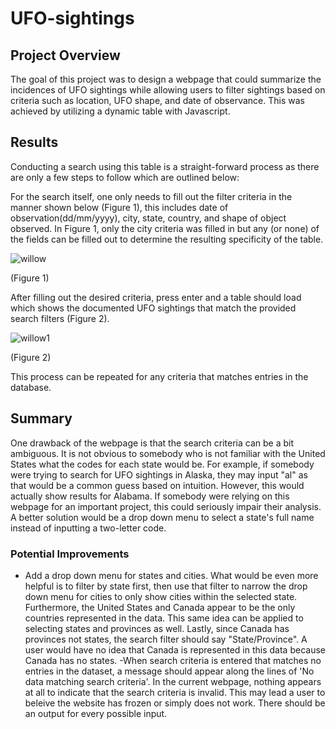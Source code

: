 # UFO-sightings

## Project Overview 
The goal of this project was to design a webpage that could summarize the incidences of UFO sightings while allowing users to filter sightings based on criteria such as location, UFO shape, and date of observance. This was achieved by utilizing a dynamic table with Javascript.

## Results
Conducting a search using this table is a straight-forward process as there are only a few steps to follow which are outlined below:

For the search itself, one only needs to fill out the filter criteria in the manner shown below (Figure 1), this includes date of observation(dd/mm/yyyy), city, state, country, and shape of object observed. In Figure 1, only the city criteria was filled in but any (or none) of the fields can be filled out to determine the resulting specificity of the table.

![willow](https://user-images.githubusercontent.com/93050931/150694074-acdc4cc1-d4ab-4b25-86ac-0c25ff5c25e6.png)

(Figure 1)

After filling out the desired criteria, press enter and a table should load which shows the documented UFO sightings that match the provided search filters (Figure 2).

![willow1](https://user-images.githubusercontent.com/93050931/150694474-c8a10288-6fb7-4512-99b1-159c8d45493d.png)

(Figure 2)

This process can be repeated for any criteria that matches entries in the database. 

## Summary
One drawback of the webpage is that the search criteria can be a bit ambiguous. It is not obvious to somebody who is not familiar with the United States what the codes for each state would be. For example, if somebody were trying to search for UFO sightings in Alaska, they may input "al" as that would be a common guess based on intuition. However, this would actually show results for Alabama. If somebody were relying on this webpage for an important project, this could seriously impair their analysis. A better solution would be a drop down menu to select a state's full name instead of inputting a two-letter code.

### Potential Improvements
- Add a drop down menu for states and cities. What would be even more helpful is to filter by state first, then use that filter to narrow the drop down menu for cities to only show cities within the selected state. Furthermore, the United States and Canada appear to be the only countries represented in the data. This same idea can be applied to selecting states and provinces as well. Lastly, since Canada has provinces not states, the search filter should say "State/Province". A user would have no idea that Canada is represented in this data because Canada has no states.
-When search criteria is entered that matches no entries in the dataset, a message should appear along the lines of 'No data matching search criteria'. In the current webpage, nothing appears at all to indicate that the search criteria is invalid. This may lead a user to beleive the website has frozen or simply does not work. There should be an output for every possible input.




